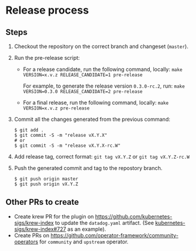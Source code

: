 # Release process

## Steps

1. Checkout the repository on the correct branch and changeset (`master`).
2. Run the pre-release script:

    - For a release candidate, run the following command, locally: `make VERSION=x.v.z RELEASE_CANDIDATE=1 pre-release`

      For example, to generate the release version `0.3.0-rc.2`, run: `make VERSION=0.3.0 RELEASE_CANDIDATE=2 pre-release`
    - For a final release, run the following command, locally: `make VERSION=x.v.z pre-release`

3. Commit all the changes generated from the previous command:

   ```console
   $ git add .
   $ git commit -S -m "release vX.Y.X"
   # or
   $ git commit -S -m "release vX.Y.X-rc.W"
   ```

4. Add release tag, correct format: `git tag vX.Y.Z` or `git tag vX.Y.Z-rc.W`
5. Push the generated commit and tag to the repostory branch.

   ```console
   $ git push origin master
   $ git push origin vX.Y.Z
   ```

## Other PRs to create

- Create krew PR for the plugin on https://github.com/kubernetes-sigs/krew-index to update the `datadog.yaml` artifact. (See [kubernetes-sigs/krew-index#727](https://github.com/kubernetes-sigs/krew-index/pull/727) as an example).
- Create PRs on https://github.com/operator-framework/community-operators for `community` and `upstream` operator.
